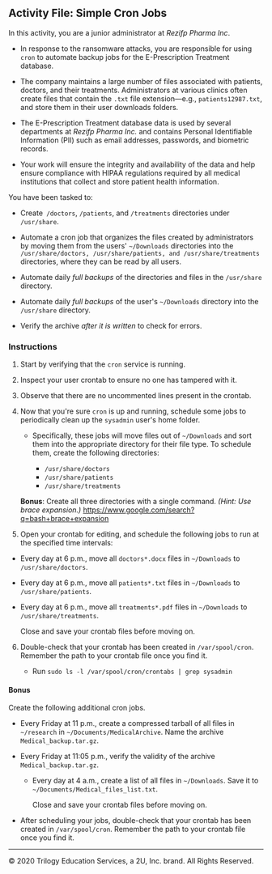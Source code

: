 ## Activity File: Simple Cron Jobs

In this activity, you are a junior administrator at *Rezifp Pharma Inc*. 

- In response to the ransomware attacks, you are responsible for using `cron` to automate backup jobs for the E-Prescription Treatment database. 

- The company maintains a large number of files associated with patients, doctors, and their treatments. Administrators at various clinics often create files that contain the `.txt` file extension—e.g., `patients12987.txt`, and store them in their user downloads folders.

- The  E-Prescription Treatment database data is used by several departments at *Rezifp Pharma Inc.* and contains Personal Identifiable Information (PII) such as email addresses, passwords, and biometric records. 

- Your work will ensure the integrity and availability of the data and help ensure compliance with HIPAA regulations required by all medical institutions that collect and store patient health information.

You have been tasked to:

- Create` /doctors`, `/patients`, and `/treatments` directories under `/usr/share`.

- Automate a cron job that organizes the files created by administrators by moving them from the users' `~/Downloads` directories into the `/usr/share/doctors, /usr/share/patients, and /usr/share/treatments` directories, where they can be read by all users.

- Automate daily _full backups_ of the directories and files in the `/usr/share` directory.

- Automate daily _full backups_ of the user's `~/Downloads` directory into the `/usr/share` directory.

- Verify the archive _after it is written_ to check for errors.

### Instructions

1. Start by verifying that the `cron` service is running.

2. Inspect your user crontab to ensure no one has tampered with it. 

3. Observe that there are no uncommented lines present in the crontab.

4. Now that you're sure `cron` is up and running, schedule some jobs to periodically clean up the `sysadmin` user's home folder. 

    - Specifically, these jobs will move files out of `~/Downloads` and sort them into the appropriate directory for their file type. To schedule them, create the following directories:

        - `/usr/share/doctors`
        - `/usr/share/patients`
        - `/usr/share/treatments`
 
   **Bonus**: Create all three directories with a single command. _(Hint: Use brace expansion.)_  https://www.google.com/search?q=bash+brace+expansion

5. Open your crontab for editing, and schedule the following jobs to run at the specified time intervals:
  - Every day at 6 p.m., move all `doctors*.docx` files in `~/Downloads` to `/usr/share/doctors`.
  - Every day at 6 p.m., move all `patients*.txt` files in `~/Downloads` to `/usr/share/patients`.
  - Every day at 6 p.m., move all `treatments*.pdf` files in `~/Downloads` to `/usr/share/treatments`.

    Close and save your crontab files before moving on.

6. Double-check that your crontab has been created in `/var/spool/cron`. Remember the path to your crontab file once you find it.

    - Run  `sudo ls -l /var/spool/cron/crontabs | grep sysadmin`

#### Bonus

Create the following additional cron jobs.

- Every Friday at 11 p.m., create a compressed tarball of all files in `~/research` in `~/Documents/MedicalArchive`. Name the archive `Medical_backup.tar.gz`.

- Every Friday at 11:05 p.m., verify the validity of the archive `Medical_backup.tar.gz`.

  - Every day at 4 a.m., create a list of all files in `~/Downloads`. Save it to `~/Documents/Medical_files_list.txt`.

    Close and save your crontab files before moving on.

- After scheduling your jobs, double-check that your crontab has been created in `/var/spool/cron`. Remember the path to your crontab file once you find it.


---
© 2020 Trilogy Education Services, a 2U, Inc. brand. All Rights Reserved.  
